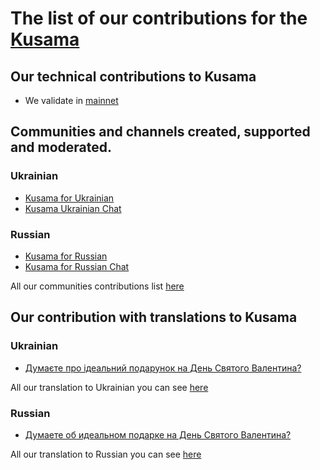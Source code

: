 # The list of our contributions for the [Kusama](https://kusama.network/)

## Our technical contributions to Kusama

- We validate in [mainnet](https://kusama.polkastats.io/validator/HbnDhMBcrVe9jFgHQT96LKvuEQgxArFm9dkdvxE2kSaqroS)

## Communities and channels created, supported and moderated.
### Ukrainian
- [Kusama for Ukrainian](https://t.me/KusamaUkraine)
- [Kusama Ukrainian Chat](https://t.me/KusamaUkraineChat)
### Russian
- [Kusama for Russian](https://t.me/KusamaRussian)
- [Kusama for Russian Chat](https://t.me/KusamaRussianChat)

All our communities contributions list [here](https://github.com/nq4-net/entrance/blob/main/communities.md)

## Our contribution with translations to Kusama
### Ukrainian
- [Думаєте про ідеальний подарунок на День Святого Валентина?](https://ua.nq4.net/Ur2Cqce29p8)

All our translation to Ukrainian you can see [here](https://github.com/nq4-net/entrance/blob/main/ukrainian.md)

### Russian
- [Думаете об идеальном подарке на День Святого Валентина?](https://ru.nq4.net/vRnA4V3cL7G)

All our translation to Russian you can see [here](https://github.com/nq4-net/entrance/blob/main/russian.md)